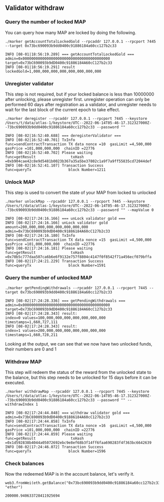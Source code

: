 ## Validator withdraw

### Query the number of locked MAP
You can query how many MAP are locked by doing the following.

```shell
./marker getAccountTotalLockedGold --rpcaddr 127.0.0.1 --rpcport 7445 --target 0x73bc690093b9dd0400c91886184a60cc127b2c33

INFO [08-01|18:56:19.289] === getAccountTotalLockedGold ===        admin=0x0000000000000000000000000000000000000000 target=0x73bC690093b9dD0400c91886184A60cC127b2c33
INFO [08-01|18:56:19.291] result                                   lockedGold=1,000,000,000,000,000,000,000,000
```

### Unregister validator
This step is not required, but if your locked balance is less than 10000000 after unlocking, please unregister first.
unregister operation can only be performed 60 days after registration as a validator, and unregister needs to wait for 
the last block of the current epoch to take effect.

```shell
./marker deregister --rpcaddr 127.0.0.1 --rpcport 7445 --keystore /Users/t/data/atlas-1/keystore/UTC--2022-06-14T05-46-17.312327000Z--73bc690093b9dd0400c91886184a60cc127b2c33 --password ""

INFO [08-02|16:52:40.688] === deregisterValidator === 
INFO [08-02|16:52:40.701] TxInfo                                   func=sendContractTransaction TX data nonce =10  gasLimit =4,500,000  gasPrice =101,000,000,000  chainID =22776
INFO [08-02|16:52:40.702] Please waiting                           func=getResult                txHash =0xb904cae42c8e9d5481b0023b367a35a5be37802c1a9f7a9ff55835cd72044def
INFO [08-02|16:52:41.107] Transaction Success                      func=queryTx                 block Number=1211
```

### Unlock MAP
This step is used to convert the state of your MAP from locked to unlocked

```shell
./marker unlockMap --rpcaddr 127.0.0.1 --rpcport 7445 --keystore  /Users/t/data/atlas-1/keystore/UTC--2022-06-14T05-46-17.312327000Z--73bc690093b9dd0400c91886184a60cc127b2c33 --password "" --mapValue 0

INFO [08-02|17:24:16.166] === unLock validator gold === 
INFO [08-02|17:24:16.166] unLock validator gold                    amount=200,000,000,000,000,000,000,000 admin=0x73bC690093b9dD0400c91886184A60cC127b2c33
INFO [08-02|17:24:16.180] TxInfo                                   func=sendContractTransaction TX data nonce =15  gasLimit =4,500,000  gasPrice =101,000,000,000  chainID =22776
INFO [08-02|17:24:16.181] Please waiting                           func=getResult                txHash =0x70b5c777daa507ca6b6e6f9132e757f8804c4147f0f8542f71a456ecf079bffa
INFO [08-02|17:24:21.229] Transaction Success                      func=queryTx                 block Number=1591
```

### Query the number of unlocked MAP

```shell
./marker getPendingWithdrawals --rpcaddr 127.0.0.1 --rpcport 7445 --target 0x73bc690093b9dd0400c91886184a60cc127b2c33

INFO [08-02|17:24:28.336] === getPendingWithdrawals ===            admin=0x0000000000000000000000000000000000000000 target=0x73bC690093b9dD0400c91886184A60cC127b2c33
INFO [08-02|17:24:28.343] result:                                  index=0 values=100,000,000,000,000,000,000,000 timestamps=1,660,727,111
INFO [08-02|17:24:28.343] result:                                  index=1 values=200,000,000,000,000,000,000,000 timestamps=1,660,728,211
```

Looking at the output, we can see that we now have two unlocked funds, their numbers are 0 and 1


### Withdraw MAP 
This step will redeem the status of the reward from the unlocked state to the balance, but this step needs to 
be unlocked for 15 days before it can be executed.

```shell
./marker withdrawMap --rpcaddr 127.0.0.1 --rpcport 7445 --keystore /Users/t/data/atlas-1/keystore/UTC--2022-06-14T05-46-17.312327000Z--73bc690093b9dd0400c91886184a60cc127b2c33 --password "" --withdrawIndex 1

INFO [08-02|17:24:44.848] === withdraw validator gold ===          admin=0x73bC690093b9dD0400c91886184A60cC127b2c33
INFO [08-02|17:24:44.858] TxInfo                                   func=sendContractTransaction TX data nonce =16  gasLimit =4,500,000  gasPrice =101,000,000,000  chainID =22776
INFO [08-02|17:24:44.859] Please waiting                           func=getResult                txHash =0x1d592838b4044a05072692ebc9e8ef68b3f14ff6faa690283f4f363bc6642639
INFO [08-02|17:24:46.072] Transaction Success                      func=queryTx                 block Number=1596
```

### Check balances
Now the redeemed MAP is in the account balance, let's verify it.

```shell
web3.fromWei(eth.getBalance("0x73bc690093b9dd0400c91886184a60cc127b2c33"), "ether")

200000.940633728411925694
```